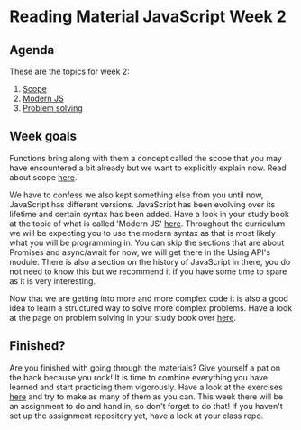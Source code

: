# Reading Material JavaScript Week 2

## Agenda

These are the topics for week 2:

1. [Scope](https://study.hackyourfuture.net/#/javascript/scope)
1. [Modern JS](https://study.hackyourfuture.net/#/javascript/modern-js)
1. [Problem solving](https://study.hackyourfuture.net/#/programming/problem-solving-process)

## Week goals

Functions bring along with them a concept called the scope that you may have encountered a bit already but we want to explicitly explain now. Read about scope [here](https://study.hackyourfuture.net/#/javascript/scope).

We have to confess we also kept something else from you until now, JavaScript has different versions. JavaScript has been evolving over its lifetime and certain syntax has been added. Have a look in your study book at the topic of what is called 'Modern JS' [here](https://study.hackyourfuture.net/#/javascript/modern-js). Throughout the curriculum we will be expecting you to use the modern syntax as that is most likely what you will be programming in. You can skip the sections that are about Promises and async/await for now, we will get there in the Using API's module. There is also a section on the history of JavaScript in there, you do not need to know this but we recommend it if you have some time to spare as it is very interesting.

Now that we are getting into more and more complex code it is also a good idea to learn a structured way to solve more complex problems. Have a look at the page on problem solving in your study book over [here](https://study.hackyourfuture.net/#/programming/problem-solving-process).

## Finished?

Are you finished with going through the materials? Give yourself a pat on the back because you rock! It is time to combine everything you have learned and start practicing them vigorously. Have a look at the exercises [here](./MAKEME.md) and try to make as many of them as you can. This week there will be an assignment to do and hand in, so don't forget to do that! If you haven't set up the assignment repository yet, have a look at your class repo.
